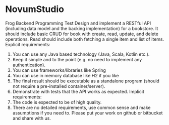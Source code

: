 # NovumStudio
Frog Backend Programming Test
Design and implement a RESTful API (including data model and the backing implementation) for a bookstore. It should include basic CRUD for book with create, read, update, and delete operations. Read should include both fetching a single item and list of items.
Explicit requirements:
1. You can use any Java based technology (Java, Scala, Kotlin etc.).
2. Keep it simple and to the point (e.g. no need to implement any authentication).
3. You can use frameworks/libraries like Spring
4. You can use in memory database like H2 if you like
5. The final result should be executable as a standalone program (should not require a pre-installed container/server).
6. Demonstrate with tests that the API works as expected.
Implicit requirements:
1. The code is expected to be of high quality.
2. There are no detailed requirements, use common sense and make assumptions if you need to.
Please put your work on github or bitbucket and share with us.
